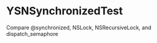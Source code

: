 YSNSynchronizedTest
================

Compare @synchronized, NSLock, NSRecursiveLock, and dispatch_semaphore
